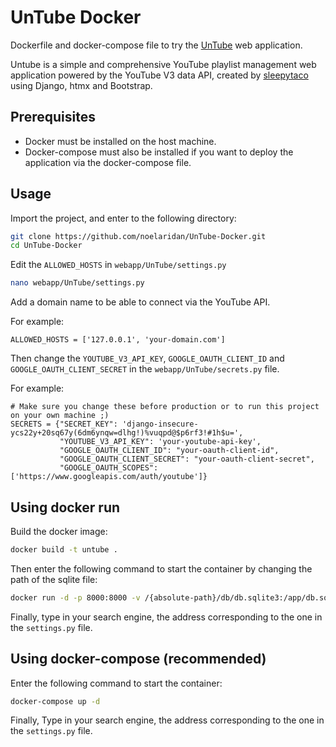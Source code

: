 # UnTube Docker

Dockerfile and docker-compose file to try the [UnTube](https://github.com/sleepytaco/UnTube) web application.

Untube is a simple and comprehensive YouTube playlist management web application powered by the YouTube V3 data API, created by [sleepytaco](https://github.com/sleepytaco) using Django, htmx and Bootstrap.

## Prerequisites
- Docker must be installed on the host machine.
- Docker-compose must also be installed if you want to deploy the application via the docker-compose file.

## Usage
Import the project, and enter to the following directory:
```bash
git clone https://github.com/noelaridan/UnTube-Docker.git
cd UnTube-Docker
```
Edit the `ALLOWED_HOSTS` in `webapp/UnTube/settings.py`
```bash
nano webapp/UnTube/settings.py
```
Add a domain name to be able to connect via the YouTube API.

For example:
```
ALLOWED_HOSTS = ['127.0.0.1', 'your-domain.com']
```
Then change the `YOUTUBE_V3_API_KEY`, `GOOGLE_OAUTH_CLIENT_ID` and `GOOGLE_OAUTH_CLIENT_SECRET` in the `webapp/UnTube/secrets.py` file.

For example:
```
# Make sure you change these before production or to run this project on your own machine ;)
SECRETS = {"SECRET_KEY": 'django-insecure-ycs22y+20sq67y(6dm6ynqw=dlhg!)%vuqpd@$p6rf3!#1h$u=',
           "YOUTUBE_V3_API_KEY": 'your-youtube-api-key',
           "GOOGLE_OAUTH_CLIENT_ID": "your-oauth-client-id",
           "GOOGLE_OAUTH_CLIENT_SECRET": "your-oauth-client-secret",
           "GOOGLE_OAUTH_SCOPES": ['https://www.googleapis.com/auth/youtube']}
```
## Using docker run
Build the docker image:
```bash
docker build -t untube .
```
Then enter the following command to start the container by changing the path of the sqlite file:
```bash
docker run -d -p 8000:8000 -v /{absolute-path}/db/db.sqlite3:/app/db.sqlite3 untube
```
Finally, type in your search engine, the address corresponding to the one in the `settings.py` file.
## Using docker-compose (recommended)
Enter the following command to start the container:
```bash
docker-compose up -d
```
Finally, Type in your search engine, the address corresponding to the one in the `settings.py` file.
